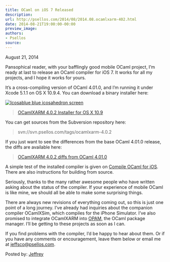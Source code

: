 ```yaml
---
title: OCaml on iOS 7 Released
description:
url: http://psellos.com/2014/08/2014.08.ocamlxarm-402.html
date: 2014-08-21T19:00:00-00:00
preview_image:
authors:
- Psellos
source:
---
```


<div class="date">August 21, 2014</div>

<p>Pansophical reader, with your bafflingly good mobile OCaml project, I&rsquo;m ready at last to release an OCaml compiler for iOS 7. It works for all my projects, and I hope it works for yours.</p>

<p>It&rsquo;s a cross-compiling version of OCaml 4.01.0, and I&rsquo;m running it under Xcode 5.1.1 on OS X 10.9.4. You can download a binary installer here:</p>

<div class="flowaroundimg" style="margin-top: 1.0em;">
<a href="http://psellos.com/ocaml/compile-to-iphone.html"><img src="http://psellos.com/images/icosablue-p3.png" alt="Icosablue blue icosahedron screen"/></a>
</div>

<blockquote>
  <p><a href="http://psellos.com/pub/ocamlxarm/ocaml-4.01.0+xarm-4.0.2-v7.dmg">OCamlXARM 4.0.2 Installer for OS X 10.9</a></p>
</blockquote>

<p>You can get sources from the Subversion repository here:</p>

<blockquote>
  <p>svn://svn.psellos.com/tags/ocamlxarm-4.0.2</p>
</blockquote>

<p>If you just want to see the differences from the base OCaml 4.01.0 release, the diffs are available here:</p>

<blockquote>
  <p><a href="http://psellos.com/pub/ocamlxarm/ocamlxarm-4.0.2.diff">OCamlXARM 4.0.2 diffs from OCaml 4.01.0</a></p>
</blockquote>

<p>A simple test of the installed compiler is given on <a href="http://psellos.com/ocaml/compile-to-iphone.html">Compile OCaml for iOS</a>. There are also instructions for building from source.</p>

<p>Seriously, thanks to the many rather awesome people who have written asking about the status of the compiler. If your experience of mobile OCaml is like mine, we should all be able to make some surprising things.</p>

<p>There are always new revisions of everything coming out, so this is just one point of a long journey. I&rsquo;ve already had inquiries about the companion compiler OCamlXSim, which compiles for the iPhone Simulator. I&rsquo;ve also promised to integrate OCamlXARM into  <a href="http://opam.ocamlpro.com">OPAM</a>, the OCaml package manager. I&rsquo;ll be getting to these projects as soon as I can.</p>

<p>If you find problems with the compiler, I&rsquo;d be happy to hear about them. Or if you have any comments or encouragement, leave them below or email me at <a href="mailto:jeffsco@psellos.com">jeffsco@psellos.com</a>.</p>

<p>Posted by: <a href="http://psellos.com/aboutus.html#jeffreya.scofieldphd">Jeffrey</a></p>

<p></p>

